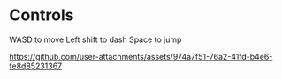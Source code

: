 # Controls
WASD to move
Left shift to dash
Space to jump

https://github.com/user-attachments/assets/974a7f51-76a2-41fd-b4e6-fe8d85231367

